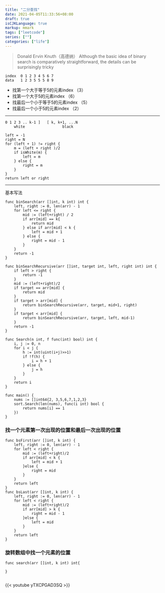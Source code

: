```yaml
---
title: "二分查找"
date: 2021-04-05T11:33:56+08:00
draft: true
isCJKLanguage: true
markup: mmark
tags: ["leetcode"]
series: [""]
categories: ["life"]
---
```


> Donald Ervin Knuth（高德纳）
> Although the basic idea of binary search is comparatively straightforward, the details can be surprisingly tricky


```
index  0 1 2 3 4 5 6 7
data   1 2 3 5 5 5 8 9
```

+ 找第一个大于等于5的元素index （3）
+ 找第一个大于5的元素index （6）
+ 找最后一个小于等于5的元素index （5）
+ 找最后一个小于5的元素index （2）

---

```
0 1 2 3 .. k-1 ]   [ k, k+1, ...N
    white                 black
```

``` golang
left = -1
right = N
for (left + 1) != right {
    m = (left + right )/2
    if isWhite(m) {
        left = m
    } else {
        right = m
    }
}
return left or right
```
---

基本写法
```golang
func binSearch(arr []int, k int) int {
    left, right := 0, len(arr) - 1
    for left <= right {
        mid := (left+right) / 2
        if arr[mid] == k{
            return mid
        } else if arr[mid] < k {
            left = mid + 1
        } else {
            right = mid - 1
        }
    }
    return -1
}

```

```golang
func binSearchRecursive(arr []int, target int, left, right int) int {
    if left > right {
        return -1
    }
    mid := (left+right)/2
    if target == arr[mid] {
        return mid
    }
    if target > arr[mid] {
        return binSearchRecursive(arr, target, mid+1, right)
    }
    if target < arr[mid] {
        return binSearchRecursive(arr, target, left, mid-1)
    }
    return -1
}  
```

```golang
func Search(n int, f func(int) bool) int {
    i, j := 0, n
    for i < j {
        h := int(uint(i+j)>>1)
        if !f(h) {
            i = h + 1
        } else {
            j = h
        }
    }
    return i
}

func main() {
    nums := []int64{2, 3,5,6,7,1,2,3}
    sort.Search(len(nums), func(i int) bool {
        return nums[i] == 1
    })
}

```


### 找一个元素第一次出现的位置和最后一次出现的位置

```golang
func bsFirst(arr []int, k int) {
    left, right := 0, len(arr) - 1
    for left < right {
        mid := (left+right)/2
        if arr[mid] < k {
            left = mid + 1 
        }else {
            right = mid
        }
    }
    return left
}
func bsLast(arr []int, k int) {
    left, right := 0, len(arr) - 1
    for left < right {
        mid := (left+right)/2
        if arr[mid] > k {
            right = mid - 1
        }else {
            left = mid
        }
    }
    return left
}

```

### 旋转数组中找一个元素的位置

``` golang
func search(arr []int, k int) int{

}


```

{{< youtube yTXCPGAD3SQ >}}